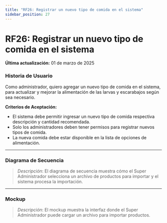 ```yaml
---
title: "RF26: Registrar un nuevo tipo de comida en el sistema"  
sidebar_position: 27
---
```


# RF26: Registrar un nuevo tipo de comida en el sistema

**Última actualización:** 01 de marzo de 2025

### Historia de Usuario
Como administrador, quiero agregar un nuevo tipo de comida en el sistema, para actualizar y mejorar la alimentación de las larvas y escarabajos según sea necesario.


  **Criterios de Aceptación:**
  - El sistema debe permitir ingresar un nuevo tipo de comida respectiva descripción y cantidad recomendada.
  - Solo los administradores deben tener permisos para registrar nuevos tipos de comida.
  - La nueva comida debe estar disponible en la lista de opciones de alimentación.

---

### Diagrama de Secuencia

> *Descripción*: El diagrama de secuencia muestra cómo el Super Administrador selecciona un archivo de productos para importar y el sistema procesa la importación.

---

### Mockup

> *Descripción*: El mockup muestra la interfaz donde el Super Administrador puede cargar un archivo para importar productos.
